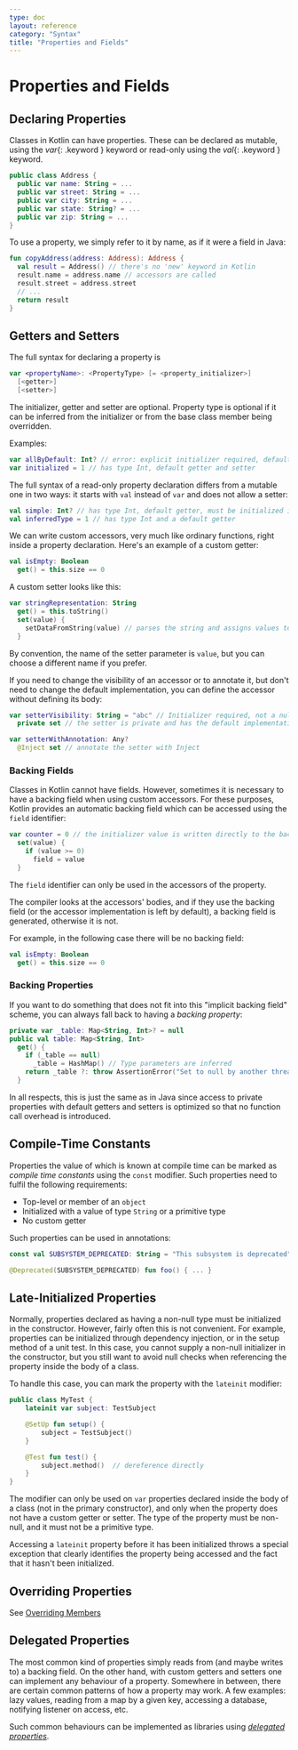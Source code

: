 ```yaml
---
type: doc
layout: reference
category: "Syntax"
title: "Properties and Fields"
---
```


# Properties and Fields

## Declaring Properties

Classes in Kotlin can have properties.
These can be declared as mutable, using the *var*{: .keyword } keyword or read-only using the *val*{: .keyword } keyword.

``` kotlin
public class Address { 
  public var name: String = ...
  public var street: String = ...
  public var city: String = ...
  public var state: String? = ...
  public var zip: String = ...
}
```

To use a property, we simply refer to it by name, as if it were a field in Java:

``` kotlin
fun copyAddress(address: Address): Address {
  val result = Address() // there's no 'new' keyword in Kotlin
  result.name = address.name // accessors are called
  result.street = address.street
  // ...
  return result
}
```

## Getters and Setters

The full syntax for declaring a property is

``` kotlin
var <propertyName>: <PropertyType> [= <property_initializer>]
  [<getter>]
  [<setter>]
```

The initializer, getter and setter are optional. Property type is optional if it can be inferred from the initializer or from the base class member being overridden.

Examples:

``` kotlin
var allByDefault: Int? // error: explicit initializer required, default getter and setter implied
var initialized = 1 // has type Int, default getter and setter
```

The full syntax of a read-only property declaration differs from a mutable one in two ways: it starts with `val` instead of `var` and does not allow a setter:

``` kotlin
val simple: Int? // has type Int, default getter, must be initialized in constructor
val inferredType = 1 // has type Int and a default getter
```

We can write custom accessors, very much like ordinary functions, right inside a property declaration. Here's an example of a custom getter:

``` kotlin
val isEmpty: Boolean
  get() = this.size == 0
```

A custom setter looks like this:

``` kotlin
var stringRepresentation: String
  get() = this.toString()
  set(value) {
    setDataFromString(value) // parses the string and assigns values to other properties
  }
```

By convention, the name of the setter parameter is `value`, but you can choose a different name if you prefer.

If you need to change the visibility of an accessor or to annotate it, but don't need to change the default implementation,
you can define the accessor without defining its body:

``` kotlin
var setterVisibility: String = "abc" // Initializer required, not a nullable type
  private set // the setter is private and has the default implementation

var setterWithAnnotation: Any?
  @Inject set // annotate the setter with Inject
```

### Backing Fields

Classes in Kotlin cannot have fields. However, sometimes it is necessary to have a backing field when using custom accessors. For these purposes, Kotlin provides
an automatic backing field which can be accessed using the `field` identifier:

``` kotlin
var counter = 0 // the initializer value is written directly to the backing field
  set(value) {
    if (value >= 0)
      field = value
  }
```

The `field` identifier can only be used in the accessors of the property.

The compiler looks at the accessors' bodies, and if they use the backing field (or the accessor implementation is left by default), a backing field is generated, otherwise it is not.

For example, in the following case there will be no backing field:

``` kotlin
val isEmpty: Boolean
  get() = this.size == 0
```

### Backing Properties

If you want to do something that does not fit into this "implicit backing field" scheme, you can always fall back to having a *backing property*:

``` kotlin
private var _table: Map<String, Int>? = null
public val table: Map<String, Int>
  get() {
    if (_table == null)
      _table = HashMap() // Type parameters are inferred
    return _table ?: throw AssertionError("Set to null by another thread")
  }
```

In all respects, this is just the same as in Java since access to private properties with default getters and setters is optimized so that no function call overhead is introduced.


## Compile-Time Constants

Properties the value of which is known at compile time can be marked as _compile time constants_ using the `const` modifier.
Such properties need to fulfil the following requirements:

  * Top-level or member of an `object`
  * Initialized with a value of type `String` or a primitive type
  * No custom getter

Such properties can be used in annotations:

``` kotlin
const val SUBSYSTEM_DEPRECATED: String = "This subsystem is deprecated"

@Deprecated(SUBSYSTEM_DEPRECATED) fun foo() { ... }
```


## Late-Initialized Properties

Normally, properties declared as having a non-null type must be initialized in the constructor.
However, fairly often this is not convenient. For example, properties can be initialized through dependency injection,
or in the setup method of a unit test. In this case, you cannot supply a non-null initializer in the constructor,
but you still want to avoid null checks when referencing the property inside the body of a class.

To handle this case, you can mark the property with the `lateinit` modifier:

``` kotlin
public class MyTest {
    lateinit var subject: TestSubject

    @SetUp fun setup() {
        subject = TestSubject()
    }

    @Test fun test() {
        subject.method()  // dereference directly
    }
}
```

The modifier can only be used on `var` properties declared inside the body of a class (not in the primary constructor), and only
when the property does not have a custom getter or setter. The type of the property must be non-null, and it must not be
a primitive type.

Accessing a `lateinit` property before it has been initialized throws a special exception that clearly identifies the property
being accessed and the fact that it hasn't been initialized.

## Overriding Properties

See [Overriding Members](classes.html#overriding-members)

## Delegated Properties
  
The most common kind of properties simply reads from (and maybe writes to) a backing field. 
On the other hand, with custom getters and setters one can implement any behaviour of a property.
Somewhere in between, there are certain common patterns of how a property may work. A few examples: lazy values,
reading from a map by a given key, accessing a database, notifying listener on access, etc.

Such common behaviours can be implemented as libraries using [_delegated properties_](delegated-properties.html).

